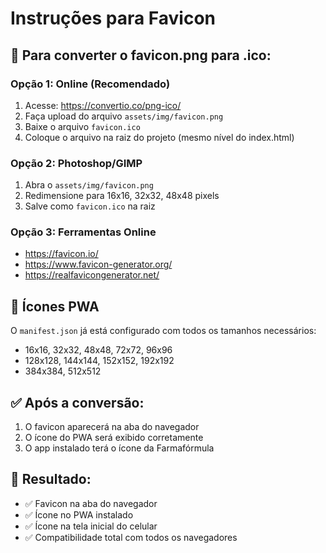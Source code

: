 # Instruções para Favicon

## 🔧 Para converter o favicon.png para .ico:

### Opção 1: Online (Recomendado)
1. Acesse: https://convertio.co/png-ico/
2. Faça upload do arquivo `assets/img/favicon.png`
3. Baixe o arquivo `favicon.ico`
4. Coloque o arquivo na raiz do projeto (mesmo nível do index.html)

### Opção 2: Photoshop/GIMP
1. Abra o `assets/img/favicon.png`
2. Redimensione para 16x16, 32x32, 48x48 pixels
3. Salve como `favicon.ico` na raiz

### Opção 3: Ferramentas Online
- https://favicon.io/
- https://www.favicon-generator.org/
- https://realfavicongenerator.net/

## 📱 Ícones PWA

O `manifest.json` já está configurado com todos os tamanhos necessários:
- 16x16, 32x32, 48x48, 72x72, 96x96
- 128x128, 144x144, 152x152, 192x192
- 384x384, 512x512

## ✅ Após a conversão:

1. O favicon aparecerá na aba do navegador
2. O ícone do PWA será exibido corretamente
3. O app instalado terá o ícone da Farmafórmula

## 🎯 Resultado:

- ✅ Favicon na aba do navegador
- ✅ Ícone no PWA instalado
- ✅ Ícone na tela inicial do celular
- ✅ Compatibilidade total com todos os navegadores 